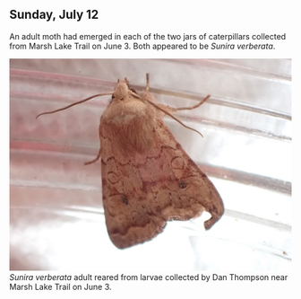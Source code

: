 
## Sunday, July 12

An adult moth had emerged in each of the two jars of caterpillars collected from Marsh Lake Trail on June 3. Both appeared to be *Sunira verberata*.

![*Sunira verberata* adult reared from larvae collected by Dan Thompson near Marsh Lake Trail on June 3.](2020-07-12-Sunira_verberata_Thompson.jpg)\
*Sunira verberata* adult reared from larvae collected by Dan Thompson near Marsh Lake Trail on June 3.

